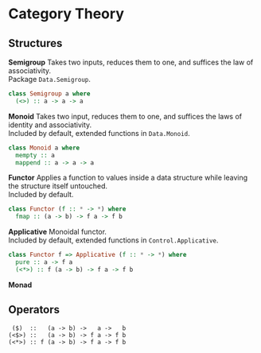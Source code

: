 # Category Theory
## Structures
**Semigroup** Takes two inputs, reduces them to one, and suffices the law of associativity.  
Package `Data.Semigroup`.
```haskell
class Semigroup a where
  (<>) :: a -> a -> a
```

**Monoid** Takes two input, reduces them to one, and suffices the laws of identity and associativity.  
Included by default, extended functions in `Data.Monoid`.
```haskell
class Monoid a where
  mempty :: a
  mappend :: a -> a -> a
```

**Functor** Applies a function to values inside a data structure while leaving the structure itself untouched.  
Included by default.
```haskell
class Functor (f :: * -> *) where
  fmap :: (a -> b) -> f a -> f b
```

**Applicative** Monoidal functor.  
Included by default, extended functions in `Control.Applicative`.
```haskell
class Functor f => Applicative (f :: * -> *) where
  pure :: a -> f a
  (<*>) :: f (a -> b) -> f a -> f b
```


**Monad**

## Operators
```
 ($)  ::   (a -> b) ->   a ->   b
(<$>) ::   (a -> b) -> f a -> f b
(<*>) :: f (a -> b) -> f a -> f b
```